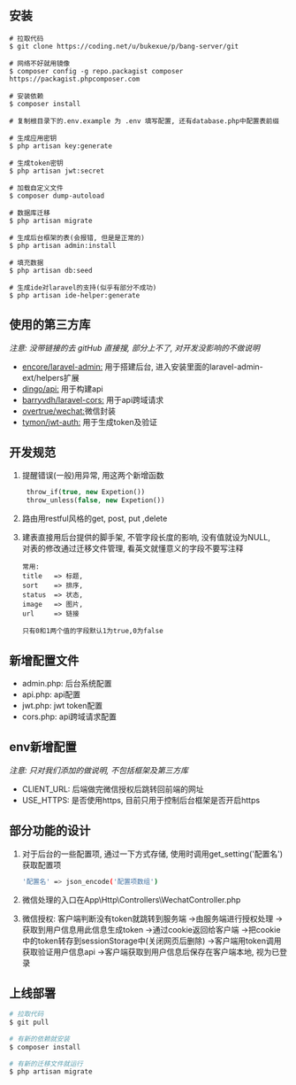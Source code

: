 ## 安装

```base
# 拉取代码
$ git clone https://coding.net/u/bukexue/p/bang-server/git
  
# 网络不好就用镜像
$ composer config -g repo.packagist composer https://packagist.phpcomposer.com
 
# 安装依赖
$ composer install
  
# 复制根目录下的.env.example 为 .env 填写配置, 还有database.php中配置表前缀
  
# 生成应用密钥
$ php artisan key:generate
  
# 生成token密钥
$ php artisan jwt:secret
  
# 加载自定义文件
$ composer dump-autoload
  
# 数据库迁移
$ php artisan migrate
  
# 生成后台框架的表(会报错, 但是是正常的)
$ php artisan admin:install
  
# 填充数据
$ php artisan db:seed
  
# 生成ide对laravel的支持(似乎有部分不成功)
$ php artisan ide-helper:generate

```


## 使用的第三方库

*注意: 没带链接的去 gitHub 直接搜, 部分上不了, 对开发没影响的不做说明*

* [encore/laravel-admin:](http://laravel-admin.org/docs/#/zh/) 用于搭建后台, 进入安装里面的laravel-admin-ext/helpers扩展
* [dingo/api:](https://github.com/liyu001989/dingo-api-wiki-zh) 用于构建api
* [barryvdh/laravel-cors:](https://github.com/barryvdh/laravel-cors/blob/master/readme.md) 用于api跨域请求
* [overtrue/wechat:](https://easywechat.org/zh-cn/docs/index.html)微信封装
* [tymon/jwt-auth:](https://github.com/tymondesigns/jwt-auth/wiki) 用于生成token及验证


## 开发规范

1. 提醒错误(一般)用异常, 用这两个新增函数
    ```php
     throw_if(true, new Expetion())
     throw_unless(false, new Expetion())
    ```
    
2. 路由用restful风格的get, post, put ,delete

3. 建表直接用后台提供的脚手架, 不管字段长度的影响, 没有值就设为NULL, 
    <br>对表的修改通过迁移文件管理, 看英文就懂意义的字段不要写注释
    ```base
    常用:
    title   => 标题,
    sort    => 排序,
    status  => 状态,
    image   => 图片,
    url     => 链接
      
    只有0和1两个值的字段默认1为true,0为false
    ```
   
## 新增配置文件

* admin.php: 后台系统配置
* api.php: api配置
* jwt.php: jwt token配置
* cors.php: api跨域请求配置

## env新增配置
*注意: 只对我们添加的做说明, 不包括框架及第三方库*
* CLIENT_URL: 后端做完微信授权后跳转回前端的网址
* USE_HTTPS: 是否使用https, 目前只用于控制后台框架是否开启https
   
## 部分功能的设计

1. 对于后台的一些配置项, 通过一下方式存储, 使用时调用get_setting('配置名')获取配置项

    ```bash
    '配置名' => json_encode('配置项数组')
    ```
    
2. 微信处理的入口在App\Http\Controllers\WechatController.php

3. 微信授权: 客户端判断没有token就跳转到服务端
            ->由服务端进行授权处理
            ->获取到用户信息用此信息生成token
            ->通过cookie返回给客户端
            ->把cookie中的token转存到sessionStorage中(关闭网页后删除)
            ->客户端用token调用获取验证用户信息api
            ->客户端获取到用户信息后保存在客户端本地, 视为已登录

## 上线部署

```bash
# 拉取代码
$ git pull
      
# 有新的依赖就安装
$ composer install
    
# 有新的迁移文件就运行
$ php artisan migrate
```